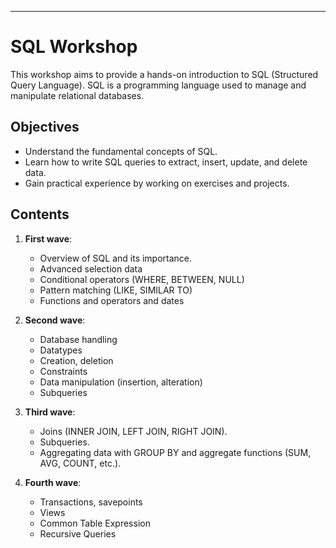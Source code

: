 --- 

# SQL Workshop

This workshop aims to provide a hands-on introduction to SQL (Structured Query Language). SQL is a programming language used to manage and manipulate relational databases.

## Objectives

- Understand the fundamental concepts of SQL.
- Learn how to write SQL queries to extract, insert, update, and delete data.
- Gain practical experience by working on exercises and projects.

## Contents

1. **First wave**:
   - Overview of SQL and its importance.
   - Advanced selection data
   - Conditional operators (WHERE, BETWEEN, NULL)
   - Pattern matching (LIKE, SIMILAR TO)
   - Functions and operators and dates

2. **Second wave**:
   - Database handling
   - Datatypes
   - Creation, deletion
   - Constraints
   - Data manipulation (insertion, alteration)
   - Subqueries

3. **Third wave**:
   - Joins (INNER JOIN, LEFT JOIN, RIGHT JOIN).
   - Subqueries.
   - Aggregating data with GROUP BY and aggregate functions (SUM, AVG, COUNT, etc.).

4. **Fourth wave**:
   - Transactions, savepoints
   - Views
   - Common Table Expression
   - Recursive Queries
